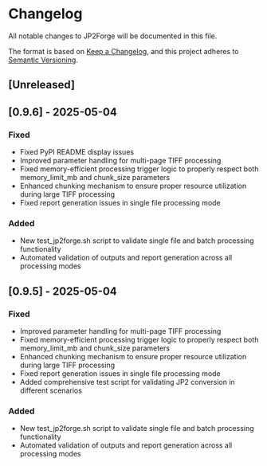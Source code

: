 # Changelog

All notable changes to JP2Forge will be documented in this file.

The format is based on [Keep a Changelog](https://keepachangelog.com/en/1.0.0/),
and this project adheres to [Semantic Versioning](https://semver.org/spec/v2.0.0.html).

## [Unreleased]

## [0.9.6] - 2025-05-04

### Fixed
- Fixed PyPI README display issues
- Improved parameter handling for multi-page TIFF processing
- Fixed memory-efficient processing trigger logic to properly respect both memory_limit_mb and chunk_size parameters
- Enhanced chunking mechanism to ensure proper resource utilization during large TIFF processing
- Fixed report generation issues in single file processing mode

### Added
- New test_jp2forge.sh script to validate single file and batch processing functionality
- Automated validation of outputs and report generation across all processing modes

## [0.9.5] - 2025-05-04

### Fixed
- Improved parameter handling for multi-page TIFF processing
- Fixed memory-efficient processing trigger logic to properly respect both memory_limit_mb and chunk_size parameters
- Enhanced chunking mechanism to ensure proper resource utilization during large TIFF processing
- Fixed report generation issues in single file processing mode
- Added comprehensive test script for validating JP2 conversion in different scenarios

### Added
- New test_jp2forge.sh script to validate single file and batch processing functionality
- Automated validation of outputs and report generation across all processing modes